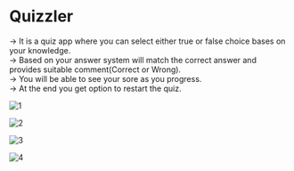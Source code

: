 # Quizzler
-> It is a quiz app where you can select either true or false choice bases on your knowledge.<br>
-> Based on your answer system will match the correct answer and provides suitable comment(Correct or Wrong). <br>
-> You will be able to see your sore as you progress.<br>
-> At the end you get option to restart the quiz.<br>


![1](https://user-images.githubusercontent.com/25624988/37218538-c2e303ba-238e-11e8-99e4-75da6eab97b8.png)

![2](https://user-images.githubusercontent.com/25624988/37218549-cfa12df2-238e-11e8-8e3e-aefa539dc7b8.png)

![3](https://user-images.githubusercontent.com/25624988/37218552-d19ec6b4-238e-11e8-819c-5c3f8b855c56.png)

![4](https://user-images.githubusercontent.com/25624988/37218554-d344b500-238e-11e8-9b9d-2fee7b5dd2c0.png)
